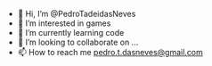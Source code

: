 - 👋 Hi, I’m @PedroTadeidasNeves
- 👀 I’m interested in games
- 🌱 I’m currently learning code
- 💞️ I’m looking to collaborate on ...
- 📫 How to reach me pedro.t.dasneves@gmail.com

<!---
PedroTadeidasNeves/PedroTadeidasNeves is a ✨ special ✨ repository because its `README.md` (this file) appears on your GitHub profile.
You can click the Preview link to take a look at your changes.
--->
